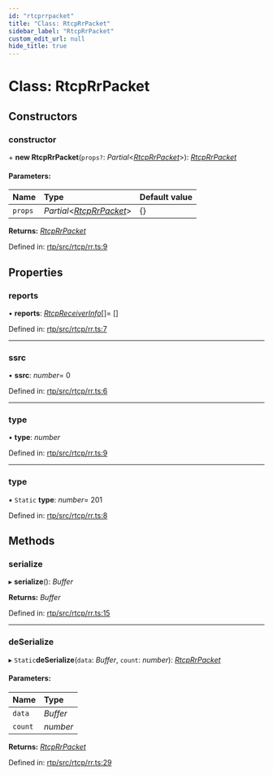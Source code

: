 ```yaml
---
id: "rtcprrpacket"
title: "Class: RtcpRrPacket"
sidebar_label: "RtcpRrPacket"
custom_edit_url: null
hide_title: true
---
```


# Class: RtcpRrPacket

## Constructors

### constructor

\+ **new RtcpRrPacket**(`props?`: *Partial*<[*RtcpRrPacket*](rtcprrpacket.md)\>): [*RtcpRrPacket*](rtcprrpacket.md)

#### Parameters:

Name | Type | Default value |
:------ | :------ | :------ |
`props` | *Partial*<[*RtcpRrPacket*](rtcprrpacket.md)\> | {} |

**Returns:** [*RtcpRrPacket*](rtcprrpacket.md)

Defined in: [rtp/src/rtcp/rr.ts:9](https://github.com/shinyoshiaki/werift-webrtc/blob/915ed10/packages/rtp/src/rtcp/rr.ts#L9)

## Properties

### reports

• **reports**: [*RtcpReceiverInfo*](rtcpreceiverinfo.md)[]= []

Defined in: [rtp/src/rtcp/rr.ts:7](https://github.com/shinyoshiaki/werift-webrtc/blob/915ed10/packages/rtp/src/rtcp/rr.ts#L7)

___

### ssrc

• **ssrc**: *number*= 0

Defined in: [rtp/src/rtcp/rr.ts:6](https://github.com/shinyoshiaki/werift-webrtc/blob/915ed10/packages/rtp/src/rtcp/rr.ts#L6)

___

### type

• **type**: *number*

Defined in: [rtp/src/rtcp/rr.ts:9](https://github.com/shinyoshiaki/werift-webrtc/blob/915ed10/packages/rtp/src/rtcp/rr.ts#L9)

___

### type

▪ `Static` **type**: *number*= 201

Defined in: [rtp/src/rtcp/rr.ts:8](https://github.com/shinyoshiaki/werift-webrtc/blob/915ed10/packages/rtp/src/rtcp/rr.ts#L8)

## Methods

### serialize

▸ **serialize**(): *Buffer*

**Returns:** *Buffer*

Defined in: [rtp/src/rtcp/rr.ts:15](https://github.com/shinyoshiaki/werift-webrtc/blob/915ed10/packages/rtp/src/rtcp/rr.ts#L15)

___

### deSerialize

▸ `Static`**deSerialize**(`data`: *Buffer*, `count`: *number*): [*RtcpRrPacket*](rtcprrpacket.md)

#### Parameters:

Name | Type |
:------ | :------ |
`data` | *Buffer* |
`count` | *number* |

**Returns:** [*RtcpRrPacket*](rtcprrpacket.md)

Defined in: [rtp/src/rtcp/rr.ts:29](https://github.com/shinyoshiaki/werift-webrtc/blob/915ed10/packages/rtp/src/rtcp/rr.ts#L29)
